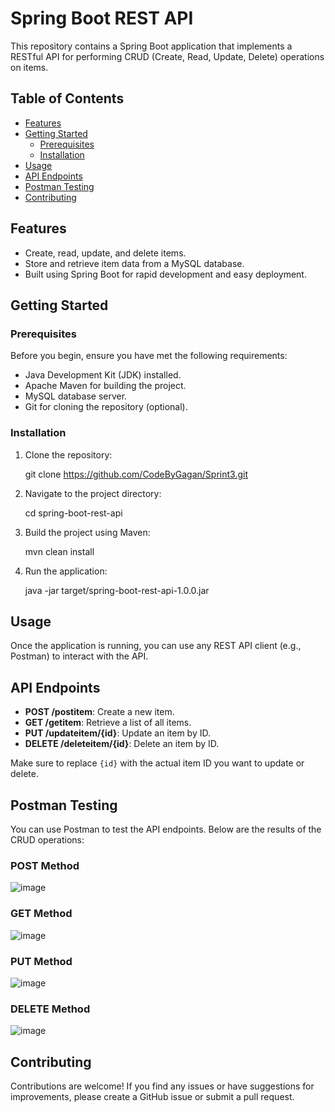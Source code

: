 # Spring Boot REST API

This repository contains a Spring Boot application that implements a RESTful API for performing CRUD (Create, Read, Update, Delete) operations on items.

## Table of Contents

- [Features](#features)
- [Getting Started](#getting-started)
  - [Prerequisites](#prerequisites)
  - [Installation](#installation)
- [Usage](#usage)
- [API Endpoints](#api-endpoints)
- [Postman Testing](#postman-testing)
- [Contributing](#contributing)

## Features

- Create, read, update, and delete items.
- Store and retrieve item data from a MySQL database.
- Built using Spring Boot for rapid development and easy deployment.

## Getting Started

### Prerequisites

Before you begin, ensure you have met the following requirements:

- Java Development Kit (JDK) installed.
- Apache Maven for building the project.
- MySQL database server.
- Git for cloning the repository (optional).

### Installation

1. Clone the repository:

   git clone https://github.com/CodeByGagan/Sprint3.git

2. Navigate to the project directory:

   cd spring-boot-rest-api

3. Build the project using Maven:

   mvn clean install

4. Run the application:

   java -jar target/spring-boot-rest-api-1.0.0.jar

## Usage

Once the application is running, you can use any REST API client (e.g., Postman) to interact with the API.

## API Endpoints

- **POST /postitem**: Create a new item.
- **GET /getitem**: Retrieve a list of all items.
- **PUT /updateitem/{id}**: Update an item by ID.
- **DELETE /deleteitem/{id}**: Delete an item by ID.

Make sure to replace `{id}` with the actual item ID you want to update or delete.

## Postman Testing
You can use Postman to test the API endpoints. Below are the results of the CRUD operations:

### POST Method
![image](https://github.com/CodeByGagan/Sprint3/assets/108939039/a3a8dd1e-d702-4e30-ae67-a1b104153c1d)

### GET Method
![image](https://github.com/CodeByGagan/Sprint3/assets/108939039/b2849e5b-9a74-4214-8889-0d7a4806894c)

### PUT Method
![image](https://github.com/CodeByGagan/Sprint3/assets/108939039/ac9480dd-eee1-4514-b4d7-460a138efc30)

### DELETE Method
![image](https://github.com/CodeByGagan/Sprint3/assets/108939039/69862bc4-ede9-4490-aa6b-59a1a0e0d279)

## Contributing

Contributions are welcome! If you find any issues or have suggestions for improvements, please create a GitHub issue or submit a pull request.

